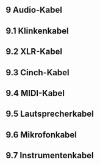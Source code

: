 ## 9 Audio-Kabel
## 9.1 Klinkenkabel
## 9.2 XLR-Kabel
## 9.3 Cinch-Kabel
## 9.4 MIDI-Kabel
## 9.5 Lautsprecherkabel
## 9.6 Mikrofonkabel
## 9.7 Instrumentenkabel
